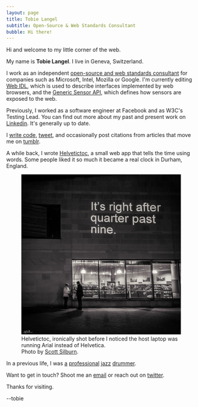 ```yaml
---
layout: page
title: Tobie Langel
subtitle: Open-Source & Web Standards Consultant
bubble: Hi there!
---
```


Hi and welcome to my little corner of the web.

My name is **Tobie Langel**. I live in Geneva, Switzerland.

I work as an independent [open-source and web standards consultant](http://www.codespeaks.com)
for companies such as Microsoft, Intel, Mozilla or Google.
I'm currently editing [Web IDL](http://heycam.github.io/webidl/),
which is used to describe interfaces implemented by web browsers,
and the [Generic Sensor API](https://w3c.github.io/sensors/),
which defines how sensors are exposed to the web.

Previously, I worked as a software engineer at Facebook
and as W3C's Testing Lead.
You can find out more about my past and present work on [Linkedin](https://ch.linkedin.com/in/tobielangel).
It's generally up to date.

I [write code](https://github.com/tobie),
[tweet](https://twitter.com/tobie),
and occasionally post citations from articles that move me on [tumblr](http://blog.tobie.me/).

A while back, I wrote [Helvetictoc](http://www.helvetictoc.com),
a small web app that tells the time using words.
Some people liked it so much it became a real clock in Durham, England.

<figure>
    <img alt="Helvetictoc displayed in Durham, England at night." src="/images/helvetictoc.jpg" />
    <figcaption>
    Helvetictoc, ironically shot before
    I noticed the host laptop was running Arial instead of Helvetica.<br>
    Photo by <a href="http://blog.internalreflections.co.uk/">Scott Silburn</a>.
    </figcaption>
</figure>

In a previous life, I was
[a](https://itunes.apple.com/album/estrella-del-norte/id253428236)
[professional](https://itunes.apple.com/album/undividualism/id467494413)
[jazz](https://itunes.apple.com/album/world-jazz-sound-la-longue/id555064703)
[drummer](https://itunes.apple.com/album/why/id444915377).

Want to get in touch? Shoot me an [email](mailto:tobie@codespeaks.com) or reach out on [twitter](https://twitter.com/tobie).

Thanks for visiting.

\--tobie
